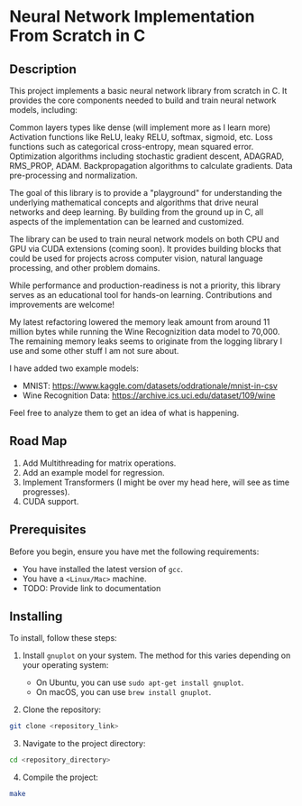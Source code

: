 # Neural Network Implementation From Scratch in C

## Description

This project implements a basic neural network library from scratch in C. It provides the core components needed to build and train neural network models, including:

Common layers types like dense (will implement more as I learn more)
Activation functions like ReLU, leaky RELU, softmax, sigmoid, etc.
Loss functions such as categorical cross-entropy, mean squared error.
Optimization algorithms including stochastic gradient descent, ADAGRAD, RMS_PROP, ADAM.
Backpropagation algorithms to calculate gradients.
Data pre-processing and normalization.

The goal of this library is to provide a "playground" for understanding the underlying mathematical concepts and algorithms that drive neural networks and deep learning. By building from the ground up in C, all aspects of the implementation can be learned and customized.

The library can be used to train neural network models on both CPU and GPU via CUDA extensions (coming soon). It provides building blocks that could be used for projects across computer vision, natural language processing, and other problem domains.

While performance and production-readiness is not a priority, this library serves as an educational tool for hands-on learning. Contributions and improvements are welcome!

My latest refactoring lowered the memory leak amount from around 11 million bytes while running the Wine Recognizition data model to 70,000. The remaining memory leaks seems to originate from the logging library I use and some other stuff I am not sure about. 

I have added two example models:
   * MNIST: https://www.kaggle.com/datasets/oddrationale/mnist-in-csv
   * Wine Recognition Data: https://archive.ics.uci.edu/dataset/109/wine

Feel free to analyze them to get an idea of what is happening. 

## Road Map

1. Add Multithreading for matrix operations.
2. Add an example model for regression.
3. Implement Transformers (I might be over my head here, will see as time progresses).
4. CUDA support.

## Prerequisites

Before you begin, ensure you have met the following requirements:

* You have installed the latest version of `gcc`.
* You have a `<Linux/Mac>` machine. 
* TODO: Provide link to documentation

## Installing 

To install, follow these steps:

1. Install `gnuplot` on your system. The method for this varies depending on your operating system:

   * On Ubuntu, you can use `sudo apt-get install gnuplot`.
   * On macOS, you can use `brew install gnuplot`.

2. Clone the repository:
```bash
git clone <repository_link>
```

3. Navigate to the project directory:
```bash
cd <repository_directory>
```

4. Compile the project:
```bash
make
```